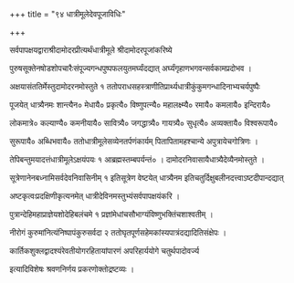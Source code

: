 +++
title = "९४ धात्रीमूलेदेवपूजाविधिः"

+++

सर्वपापक्षयद्वाराश्रीदामोदरप्रीत्यर्थंधात्रीमूले श्रीदामोदरपूजांकरिष्ये

पुरुषसूक्तेनषोडशोपचारैःसंपूज्यगन्धपुष्पफलयुतमर्घ्यंदद्यात् अर्घ्यंगृहाणभगवन्सर्वकामप्रदोभव ।

अक्षयासंततिर्मेस्तुदामोदरनमोस्तुते १ ततोपराधसहस्त्राणीतिप्रार्थ्यधात्रीकुंकुमगन्धादिनाभ्यचर्यपुष्पैः

पूजयेत् धात्र्यैनमः शान्त्यैन० मेधायै० प्रकृत्यै० विष्णुपत्न्यै० महालक्ष्म्यै० रमायै० कमलायै० इन्दिरायै०

लोकमात्रे० कल्याण्यै० कमनीयायै० सावित्र्यै० जगद्धात्र्यै० गायत्र्यै० सुधृत्यै० अव्यक्तायै० विश्वरूपायै०

सुरूपायै० अब्धिभवायै० ततोधात्रीमूलेसव्येनतर्पणंकार्यम् पितापितामहश्चान्ये अपुत्रायेचगोत्रिणः ।

तेपिबन्तुमयादत्तंधात्रीमूलेऽक्षयंपयः १ आब्रह्मस्तम्बपर्यन्तं० । दामोदरनिवासायैधात्र्यैदेव्यैनमोस्तुते ।

सूत्रेणानेनबध्नामिसर्वदेवनिवासिनीम् १ इतिसूत्रेण वेष्टयेत् धात्र्यैनम इतिचतुर्दिक्षुबलीनदत्त्वाऽष्टदीपान्दद्यात्

अष्टकृत्वःप्रदक्षिणीकृत्यनमेत् धात्रीदेविनमस्तुभ्यंसर्वपापक्षयंकरि ।

पुत्रान्देहिमहाप्राज्ञेयशोदेहिबलंचमे १ प्रज्ञांमेधांचसौभाग्यंविष्णुभक्तिंचशाश्वतीम् ।

नीरोगं कुरुमांनित्यंनिष्पापंकुरुसर्वदा २ ततोघृतपूर्णसहेमकांस्यपात्रंदद्यादितिसंक्षेपः ।

कार्तिकशुक्लद्वादश्यंरेवतीयोगरहितायांपारणं अपरिहार्ययोगे चतुर्थपादोवर्ज्य

इत्यादिविशेषः श्रवणनिर्णय प्रकरणोक्तोद्रष्टव्यः ।
